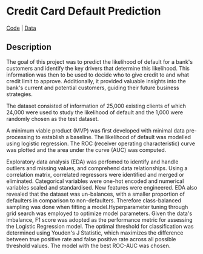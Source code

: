# Credit Card Default Prediction
[Code](https://github.com/SoumyaO/Credit-card-default-prediction/blob/main/CC%202.ipynb) | [Data](https://github.com/SoumyaO/Credit-card-default-prediction/tree/main/data)

## Description
The goal of this project was to predict the likelihood of default for a bank's customers and identify the key drivers that determine this likelihood. This information was then to be used to decide who to give credit to and what credit limit to approve. Additionally, it provided valuable insights into the bank's current and potential customers, guiding their future business strategies.

The dataset consisted of information of 25,000 existing clients of which 24,000 were used to study the likelihood of default and the 1,000 were randomly chosen as the test dataset.

A minimum viable product (MVP) was first developed with minimal data pre-processing to establish a baseline. The likelihood of default was modelled using logistic regression. The ROC (receiver operating characteristic) curve was plotted and the area under the curve (AUC) was computed.

Exploratory data analysis (EDA) was perfomed to identify and handle outliers and missing values, and comprehend data relationships. Using a correlation matrix, correlated regressors were identified and merged or eliminated. Categorical variables were one-hot encoded and numerical variables scaled and standardised. New features were engineered. EDA also revealed that the dataset was un-balances, with a smaller proportion of defaulters in comparison to non-defaulters. Therefore class-balanced sampling was done when fitting a model.Hyperparameter tuning through grid search was employed to optimize model parameters. Given the data's imbalance, F1 score was adopted as the performance metric for assessing the Logistic Regression model. The optimal threshold for classification was determined using Youden's J Statistic, which maximizes the difference between true positive rate and false positive rate across all possible threshold values. The model with the best ROC-AUC was chosen.
